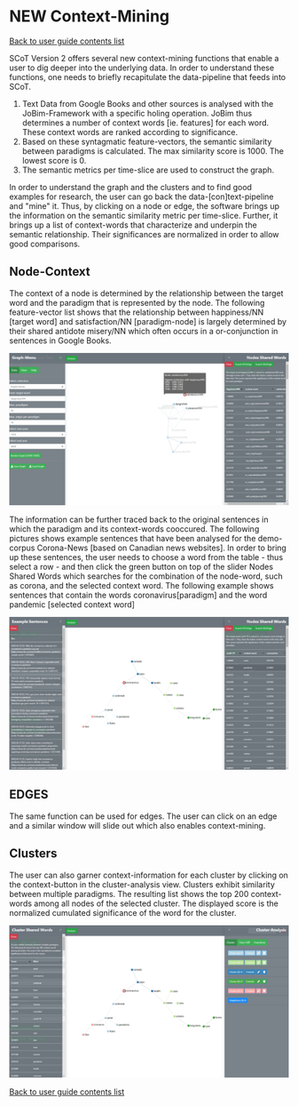 # NEW Context-Mining

[Back to user guide contents list](userGuide.md)

SCoT Version 2 offers several new context-mining functions that enable a user to dig deeper into the underlying data. In order to understand these functions, one needs to briefly recapitulate the data-pipeline that feeds into SCoT.  
1. Text Data from Google Books and other sources is analysed with the JoBim-Framework with a specific holing operation. JoBim thus determines a number of context words [ie. features] for each word. These context words are ranked according to significance.
2. Based on these syntagmatic feature-vectors, the semantic similarity between paradigms is calculated. The max similarity score is 1000. The lowest score is 0. 
3. The semantic metrics per time-slice are used to construct the graph.

In order to understand the graph and the clusters and to find good examples for research, the user can go back the data-[con]text-pipeline and "mine" it. Thus, by clicking on a node or edge, the software brings up the information on the semantic similarity metric per time-slice. Further, it brings up a list of context-words that characterize and underpin the semantic relationship. Their significances are normalized in order to allow good comparisons. 

## Node-Context
The context of a node is determined by the relationship between the target word and the paradigm that is represented by the node.
The following feature-vector list shows that the relationship between happiness/NN [target word] and satisfaction/NN [paradigm-node] is largely determined by their shared antidote misery/NN which often occurs in a or-conjunction in sentences in Google Books.

![Context-Mining: Feature Vectors](./images/04_context_nodes.jpg)

The information can be further traced back to the original sentences in which the paradigm and its context-words cooccured. The following pictures shows example sentences that have been analysed for the demo-corpus Corona-News [based on Canadian news websites]. In order to bring up these sentences, the user needs to choose a word from the table - thus select a row - and then click the green button on top of the slider Nodes Shared Words which searches for the combination of the node-word, such as corona, and the selected context word. The following example shows sentences that contain the words coronavirus[paradigm] and the word pandemic [selected context word]

![Context-Mining: Sentences ](./images/05_context_sentence.jpg)


## EDGES
The same function can be used for edges. The user can click on an edge and a similar window will slide out which also enables context-mining.

## Clusters

The user can also garner context-information for each cluster by clicking on the context-button in the cluster-analysis view. Clusters exhibit similarity between multiple paradigms. The resulting list shows the top 200 context-words among all nodes of the selected cluster. The displayed score is the normalized cumulated significance of the word for the cluster. 

![Context-Mining: Sentences ](./images/06_context_cluster.jpg)

[Back to user guide contents list](userGuide.md)